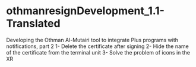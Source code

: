 # othmanresignDevelopment_1.1- Translated
Developing the Othman Al-Mutairi tool to integrate Plus programs with notifications, part 2
1- Delete the certificate after signing
2- Hide the name of the certificate from the terminal unit
3- Solve the problem of icons in the XR
